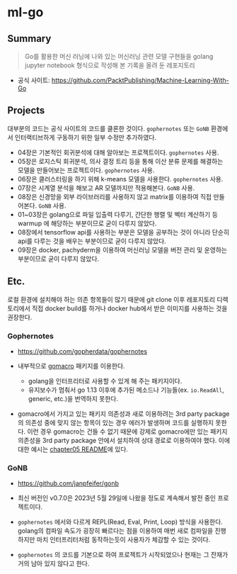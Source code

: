 # ml-go

## Summary

> Go를 활용한 머신 러닝에 나와 있는 머신러닝 관련 모델 구현들을 golang jupyter notebook 형식으로 작성해 본 기록을 올려 둔 레포지토리

- 공식 사이트: https://github.com/PacktPublishing/Machine-Learning-With-Go

## Projects

대부분의 코드는 공식 사이트의 코드를 클론한 것이다. `gophernotes` 또는 `GoNB` 환경에서 인터랙티브하게 구동하기 위한 일부 수정만 추가하였다.

- 04장은 기본적인 회귀분석에 대해 알아보는 프로젝트이다. `gophernotes` 사용.
- 05장은 로지스틱 회귀분석, 의사 결정 트리 등을 통해 이산 분류 문제를 해결하는 모델을 만들어보는 프로젝트이다. `gophernotes` 사용.
- 06장은 클러스터링을 하기 위해 k-means 모델을 사용한다. `gophernotes` 사용.
- 07장은 시계열 분석을 해보고 AR 모델까지만 적용해본다. `GoNB` 사용.
- 08장은 신경망을 외부 라이브러리를 사용하지 않고 matrix를 이용하여 직접 만들어본다. `GoNB` 사용.
- 01~03장은 golang으로 파일 입출력 다루기, 간단한 행렬 및 벡터 계산하기 등 warmup 에 해당하는 부분이므로 굳이 다루지 않았다.
- 08장에서 tensorflow api를 사용하는 부분은 모델을 공부하는 것이 아니라 단순히 api를 다루는 것을 배우는 부분이므로 굳이 다루지 않았다.
- 09장은 docker, pachyderm을 이용하여 머신러닝 모델을 버전 관리 및 운영하는 부분이므로 굳이 다루지 않았다.

## Etc.

로컬 환경에 설치해야 하는 의존 항목들이 많기 때문에 git clone 이후 레포지토리 디렉토리에서 직접 docker build를 하거나 docker hub에서 받은 이미지를 사용하는 것을 권장한다.

### Gophernotes

- https://github.com/gopherdata/gophernotes

- 내부적으로 [gomacro](https://github.com/cosmos72/gomacro) 패키지를 이용한다.
  - golang을 인터프리터로 사용할 수 있게 해 주는 패키지이다.
  - 유지보수가 멈춰서 go 1.13 이후에 추가된 메소드나 기능들(ex. `io.ReadAll`, generic, etc.)을 번역하지 못한다.
- gomacro에서 가지고 있는 패키지 의존성과 새로 이용하려는 3rd party package의 의존성 중에 맞지 않는 항목이 있는 경우 에러가 발생하며 코드를 실행하지 못한다. 이런 경우 gomacro는 건들 수 없기 때문에 강제로 gomacro에만 있는 패키지 의존성을 3rd party package 안에서 설치하여 상대 경로로 이용하여야 했다. 이에 대한 예시는 [chapter05 README](./chapter05/README.md)에 있다.

### GoNB

- https://github.com/janpfeifer/gonb

- 최신 버전인 v0.7.0은 2023년 5월 29일에 나왔을 정도로 계속해서 발전 중인 프로젝트이다.
- `gophernotes` 에서와 다르게 REPL(Read, Eval, Print, Loop) 방식을 사용한다. golang의 컴파일 속도가 굉장히 빠르다는 점을 이용하여 매번 새로 컴파일을 진행하지만 마치 인터프리터처럼 동작하는듯이 사용자가 체감할 수 있는 것이다.
- `gophernotes` 의 코드를 기본으로 하여 프로젝트가 시작되었으나 현재는 그 잔재가 거의 남아 있지 않다고 한다.
